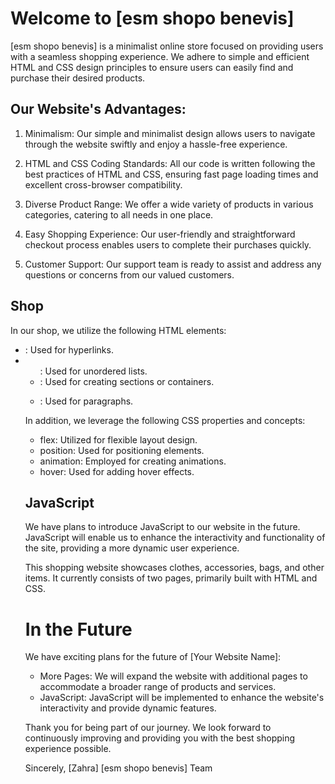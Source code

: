 # Welcome to [esm shopo benevis] 
 
[esm shopo benevis] is a minimalist online store focused on providing users with a seamless shopping experience. We adhere to simple and efficient HTML and CSS design principles to ensure users can easily find and purchase their desired products. 
 
## Our Website's Advantages: 
 
1. Minimalism: Our simple and minimalist design allows users to navigate through the website swiftly and enjoy a hassle-free experience. 
 
2. HTML and CSS Coding Standards: All our code is written following the best practices of HTML and CSS, ensuring fast page loading times and excellent cross-browser compatibility. 
 
3. Diverse Product Range: We offer a wide variety of products in various categories, catering to all needs in one place. 
 
4. Easy Shopping Experience: Our user-friendly and straightforward checkout process enables users to complete their purchases quickly. 
 
5. Customer Support: Our support team is ready to assist and address any questions or concerns from our valued customers. 
 
## Shop 
 
In our shop, we utilize the following HTML elements: 
- <a>: Used for hyperlinks. 
- <ul>: Used for unordered lists. 
- <div>: Used for creating sections or containers. 
- <p>: Used for paragraphs. 
 
In addition, we leverage the following CSS properties and concepts: 
- flex: Utilized for flexible layout design. 
- position: Used for positioning elements. 
- animation: Employed for creating animations. 
- hover: Used for adding hover effects. 
 
## JavaScript 
 
We have plans to introduce JavaScript to our website in the future. JavaScript will enable us to enhance the interactivity and functionality of the site, providing a more dynamic user experience. 
 
This shopping website showcases clothes, accessories, bags, and other items. It currently consists of two pages, primarily built with HTML and CSS. 
 
# In the Future 
 
We have exciting plans for the future of [Your Website Name]: 
- More Pages: We will expand the website with additional pages to accommodate a broader range of products and services. 
- JavaScript: JavaScript will be implemented to enhance the website's interactivity and provide dynamic features. 
 
Thank you for being part of our journey. We look forward to continuously improving and providing you with the best shopping experience possible. 
 
Sincerely, 
[Zahra] 
[esm shopo benevis] Team

